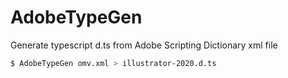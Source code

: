 # AdobeTypeGen
Generate typescript d.ts from Adobe Scripting Dictionary xml file

```bash
$ AdobeTypeGen omv.xml > illustrator-2020.d.ts
```
